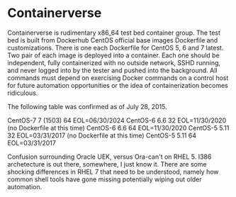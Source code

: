 # Containerverse

Containerverse is rudimentary x86_64 test bed container group.  The test bed is built from Dockerhub CentOS official base images Dockerfile and customizations. There is one each Dockerfile for CentOS 5, 6 and 7 latest.  Two pair of each image is deployed into a container.  Each one should be independent, fully containerized with no outside network, SSHD running, and never logged into by the tester and pushed into the background.  All commands must depend on exercising Docker commands on a control host for future automation opportunities or the idea of containerization becomes ridiculous.

The following table was confirmed as of July 28, 2015.

CentOS-7	7 (1503) 64	EOL=06/30/2024
CentOS-6	6.6 	 32	EOL=11/30/2020 (no Dockerfile at this time)
CentOS-6	6.6 	 64	EOL=11/30/2020
CentOS-5	5.11	 32	EOL=03/31/2017 (no Dockerfile at this time)
CentOS-5	5.11	 64	EOL=03/31/2017

Confusion surrounding Oracle UEK, versus Ora-can't on RHEL 5.  I386 archetecture is out there, somewhere, I just know it.  There are some shocking differences in RHEL 7 that need to be understood, namely how common shell tools have gone missing potentially wiping out older automation.